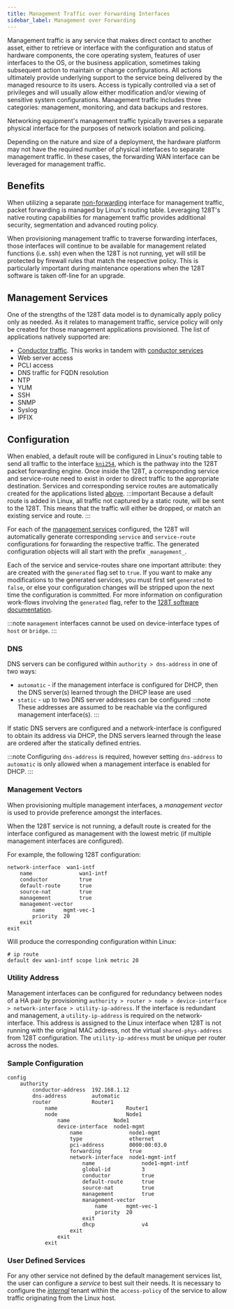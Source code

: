 ```yaml
---
title: Management Traffic over Forwarding Interfaces
sidebar_label: Management over Forwarding
---
```


Management traffic is any service that makes direct contact to another asset, either to retrieve or interface with the configuration and status of hardware components, the core operating system, features of user interfaces to the OS, or the business application, sometimes taking subsequent action to maintain or change configurations. All actions ultimately provide underlying support to the service being delivered by the managed resource to its users. Access is typically controlled via a set of privileges and will usually allow either modification and/or viewing of sensitive system configurations. Management traffic includes three categories: management, monitoring, and data backups and restores.

Networking equipment's management traffic typically traverses a separate physical interface for the purposes of network isolation and policing.

Depending on the nature and size of a deployment, the hardware platform may not have the required number of physical interfaces to separate management traffic. In these cases, the forwarding WAN interface can be leveraged for management traffic.

## Benefits

When utilizing a separate [non-forwarding](concepts_interface_types.md) interface for management traffic, packet forwarding is managed by Linux's routing table. Leveraging 128T's native routing capabilities for management traffic provides additional security, segmentation and advanced routing policy.

When provisioning management traffic to traverse forwarding interfaces, those interfaces will continue to be available for management related functions (i.e. ssh) even when the 128T is not running, yet will still be protected by firewall rules that match the respective policy. This is particularly important during maintenance operations when the 128T software is taken off-line for an upgrade.

## Management Services

One of the strengths of the 128T data model is to dynamically apply policy only as needed. As it relates to management traffic, service policy will only be created for those management applications provisioned. The list of applications natively supported are:

* [Conductor traffic](concepts_machine_communication.md#router-to-conductor-connectivity). This works in tandem with [conductor services](bcp_conductor_deployment.md)
* Web server access
* PCLI access
* DNS traffic for FQDN resolution
* NTP
* YUM
* SSH
* SNMP
* Syslog
* IPFIX

## Configuration

When enabled, a default route will be configured in Linux's routing table to send all traffic to the interface [`kni254`](concepts_kni.md), which is the pathway into the 128T packet forwarding engine. Once inside the 128T, a corresponding service and service-route need to exist in order to direct traffic to the appropriate destination. Services and corresponding service routes are automatically created for the applications listed [above](#management-services).
:::important
Because a default route is added in Linux, all traffic not captured by a static route, will be sent to the 128T. This means that the traffic will either be dropped, or match an existing service and route.
:::

For each of the [management services](#management-services) configured, the 128T will automatically generate corresponding `service` and `service-route` configurations for forwarding the respective traffic. The generated configuration objects will all start with the prefix `_management_`.

Each of the service and service-routes share one important attribute: they are created with the `generated` flag set to `true`. If you want to make any modifications to the generated services, you must first set `generated` to `false`, or else your configuration changes will be stripped upon the next time the configuration is committed. For more information on configuration work-flows involving the `generated` flag, refer to the [128T software documentation](config_basics.md#generated-configuration).

:::note
`management` interfaces cannot be used on device-interface types of `host` or `bridge`.
:::

### DNS

DNS servers can be configured within `authority > dns-address` in one of two ways:

* `automatic` - if the management interface is configured for DHCP, then the DNS server(s) learned through the DHCP lease are used
* `static` - up to two DNS server addresses can be configured
  :::note
  These addresses are assumed to be reachable via the configured management interface(s).
  :::

If static DNS servers are configured and a network-interface is configured to obtain its address via DHCP, the DNS servers learned through the lease are ordered after the statically defined entries.

:::note
Configuring `dns-address` is required, however setting `dns-address` to `automatic` is only allowed when a management interface is enabled for DHCP.
:::

### Management Vectors

When provisioning multiple management interfaces, a _management vector_ is used to provide preference amongst the interfaces.

When the 128T service is not running, a default route is created for the interface configured as management with the lowest metric (if multiple management interfaces are configured).

For example, the following 128T configuration:
```
network-interface  wan1-intf
    name               wan1-intf
    conductor          true
    default-route      true
    source-nat         true
    management         true
    management-vector
        name      mgmt-vec-1
        priority  20
    exit
exit
```

Will produce the corresponding configuration within Linux:
```
# ip route
default dev wan1-intf scope link metric 20
```

### Utility Address

Management interfaces can be configured for redundancy between nodes of a HA pair by provisioning `authority > router > node > device-interface > network-interface > utility-ip-address`. If the interface is redundant and management, a `utility-ip-address` is required on the network-interface. This address is assigned to the Linux interface when 128T is not running with the original MAC address, not the virtual `shared-phys-address` from 128T configuration. The `utility-ip-address` must be unique per router across the nodes.


### Sample Configuration

```
config
    authority
        conductor-address  192.168.1.12
        dns-address        automatic
        router             Router1
            name                      Router1
            node                      Node1
                name              Node1
                device-interface  node1-mgmt
                    name               node1-mgmt
                    type               ethernet
                    pci-address        0000:00:03.0
                    forwarding         true
                    network-interface  node1-mgmt-intf
                        name               node1-mgmt-intf
                        global-id          3
                        conductor          true
                        default-route      true
                        source-nat         true
                        management         true
                        management-vector
                            name      mgmt-vec-1
                            priority  20
                        exit
                        dhcp               v4
                    exit
                exit
            exit
```

### User Defined Services

For any other service not defined by the default management services list, the user can configure a _service_ to best suit their needs. It is necessary to configure the [_internal_](bcp_tenants.mdx#the-internal-tenant) tenant within the `access-policy` of the service to allow traffic originating from the Linux host.
